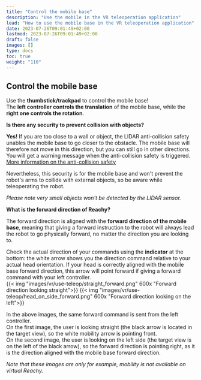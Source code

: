 ```yaml
---
title: "Control the mobile base"
description: "Use the mobile in the VR teleoperation application"
lead: "How to use the mobile base in the VR teleoperation application"
date: 2023-07-26T09:01:49+02:00
lastmod: 2023-07-26T09:01:49+02:00
draft: false
images: []
type: docs
toc: true
weight: "110"
---
```


## Control the mobile base
Use the **thumbstick/trackpad** to control the mobile base!  
The **left controller controls the translation** of the mobile base, while the **right one controls the rotation**.  

**Is there any security to prevent collision with objects?**  

**Yes!** If you are too close to a wall or object, the LIDAR anti-collision safety unables the mobile base to go closer to the obstacle. The mobile base will therefore not move in this direction, but you can still go in other directions. You will get a warning message when the anti-collision safety is triggered.  
[More information on the anti-collision safety](https://docs.pollen-robotics.com/sdk/mobile-base/safety/)  

Nevertheless, this security is for the mobile base and won't prevent the robot's arms to collide with external objects, so be aware while teleoperating the robot.  

*Please note very small objects won't be detected by the LIDAR sensor.*

**What is the forward direction of Reachy?**  

The forward direction is aligned with the **forward direction of the mobile base**, meaning that giving a forward instruction to the robot will always lead the robot to go physically forward, no matter the direction you are looking to.   

Check the actual direction of your commands using the **indicator** at the bottom: the white arrow shows you the direction command relative to your actual head orientation. If your head is correctly aligned with the mobile base forward direction, this arrow will point forward if giving a forward command with your left controller.  
{{< img "images/vr/use-teleop/straight_forward.png" 600x "Forward direction looking straight">}}
{{< img "images/vr/use-teleop/head_on_side_forward.png" 600x "Forward direction looking on the left">}}   

In the above images, the same forward command is sent from the left controller.   
On the first image, the user is looking straight (the black arrow is located in the target view), so the white mobility arrow is pointing front.   
On the second image, the user is looking on the left side (the target view is on the left of the black arrow), so the forward direction is pointing right, as it is the direction aligned with the mobile base forward direction.   

*Note that these images are only for example, mobility is not available on virtual Reachy.*
